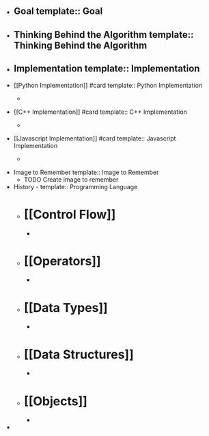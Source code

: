 - Goal
  template:: Goal
	-
- Thinking Behind the Algorithm
  template:: Thinking Behind the Algorithm
	-
- Implementation
  template:: Implementation
	-
- [[Python Implementation]] #card 
  template:: Python Implementation
	- ```
	  ```
- [[C++ Implementation]] #card
  template:: C++ Implementation
	- ```
	  ```
- [[Javascript Implementation]] #card 
  template:: Javascript Implementation
	- ```
	  ```
- Image to Remember
  template:: Image to Remember
	- TODO Create image to remember
- History - 
  template:: Programming Language
	- # **[[Control Flow]]**
		-
	- # **[[Operators]]**
		-
	- # **[[Data Types]]**
		-
	- # **[[Data Structures]]**
		-
	- # **[[Objects]]**
		-
-